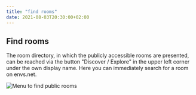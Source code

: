 ```yaml
---
title: "find rooms"
date: 2021-08-03T20:30:00+02:00
---
```


## Find rooms

The room directory, in which the publicly accessible rooms are presented, can be reached via the button "Discover / Explore" in the upper left corner under the own display name. Here you can immediately search for a room on envs.net.

![Menu to find public rooms](/images/01_Find_en.png "Menu to find public rooms")
